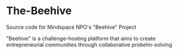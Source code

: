 # The-Beehive
Source code for Mindspace NPO's "Beehive"  Project


"Beehive" is a challenge-hosting platform that aims to create entrepreneurial communities through collaborative probelm-solving

